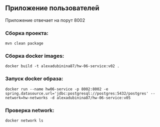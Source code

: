 ## Приложение пользователей

Приложение отвечает на порут 8002

### Сборка проекта:
````
mvn clean package
````

### Сборка docker images:
````shell
docker build -t alexadubinina87/hw-06-service:v02 .
````

### Запуск docker образа:
````shell
docker run --name hw06-service -p 8002:8002 -e spring.datasource.url='jdbc:postgresql://postgres:5432/postgres' --network=hw-networks -d alexadubinina87/hw-06-service:v05
````

### Проверка network:
````shell
docker network ls
````